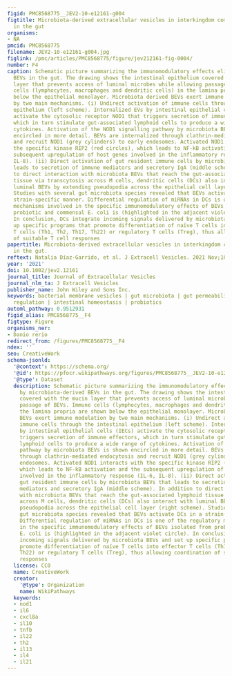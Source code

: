 ```yaml
---
figid: PMC8568775__JEV2-10-e12161-g004
figtitle: Microbiota‐derived extracellular vesicles in interkingdom communication
  in the gut
organisms:
- NA
pmcid: PMC8568775
filename: JEV2-10-e12161-g004.jpg
figlink: /pmc/articles/PMC8568775/figure/jev212161-fig-0004/
number: F4
caption: Schematic picture summarizing the immunomodulatory effects elicited by microbiota‐derived
  BEVs in the gut. The drawing shows the intestinal epithelium covered with the mucin
  layer that prevents access of luminal microbes while allowing passage of BEVs. Immune
  cells (lymphocytes, macrophages and dendritic cells) in the lamina propria are shown
  below the epithelial monolayer. Microbiota derived BEVs exert immune modulation
  by two main mechanisms. (i) Undirect activation of immune cells through the intestinal
  epithelium (left scheme). Internalized EVs by intestinal epithelial cells (IECs)
  activate the cytosolic receptor NOD1 that triggers secretion of immune effectors,
  which in turn stimulate gut‐associated lymphoid cells to produce a wide range of
  cytokines. Activation of the NOD1 signalling pathway by microbiota BEVs is shown
  encircled in more detail. BEVs are internalized through clathrin‐mediated endocytosis
  and recruit NOD1 (grey cylinders) to early endosomes. Activated NOD1 interacts with
  the specific kinase RIP2 (red circles), which leads to NF‐kB activation and the
  subsequent upregulation of host genes involved in the inflammatory response (IL‐6,
  IL‐8). (ii) Direct activation of gut resident immune cells by microbiota BEVs that
  leads to secretion of immune mediators and secretory IgA (middle scheme). In addition
  to direct interaction with microbiota BEVs that reach the gut‐associated lymphoid
  tissue via transcytosis across M cells, dendritic cells (DCs) also interact with
  luminal BEVs by extending pseudopodia across the epithelial cell layer (right scheme).
  Studies with several gut microbiota species revealed that BEVs activate DCs in a
  strain‐specific manner. Differential regulation of miRNAs in DCs is one of the regulatory
  mechanisms involved in the specific immunomodulatory effects of BEVs isolated from
  probiotic and commensal E. coli is (highlighted in the adjacent violet circle).
  In conclusion, DCs integrate incoming signals delivered by microbiota BEVs and set
  up specific programs that promote differentiation of naïve T cells into effector
  T cells (Th1, Th2, Th17, Th22) or regulatory T cells (Treg), thus allowing coordination
  of suitable T cell responses
papertitle: Microbiota‐derived extracellular vesicles in interkingdom communication
  in the gut.
reftext: Natalia Díaz‐Garrido, et al. J Extracell Vesicles. 2021 Nov;10(13):e12161.
year: '2021'
doi: 10.1002/jev2.12161
journal_title: Journal of Extracellular Vesicles
journal_nlm_ta: J Extracell Vesicles
publisher_name: John Wiley and Sons Inc.
keywords: bacterial membrane vesicles | gut microbiota | gut permeability | immune
  regulation | intestinal homeostasis | probiotics
automl_pathway: 0.9512931
figid_alias: PMC8568775__F4
figtype: Figure
organisms_ner:
- Danio rerio
redirect_from: /figures/PMC8568775__F4
ndex: ''
seo: CreativeWork
schema-jsonld:
  '@context': https://schema.org/
  '@id': https://pfocr.wikipathways.org/figures/PMC8568775__JEV2-10-e12161-g004.html
  '@type': Dataset
  description: Schematic picture summarizing the immunomodulatory effects elicited
    by microbiota‐derived BEVs in the gut. The drawing shows the intestinal epithelium
    covered with the mucin layer that prevents access of luminal microbes while allowing
    passage of BEVs. Immune cells (lymphocytes, macrophages and dendritic cells) in
    the lamina propria are shown below the epithelial monolayer. Microbiota derived
    BEVs exert immune modulation by two main mechanisms. (i) Undirect activation of
    immune cells through the intestinal epithelium (left scheme). Internalized EVs
    by intestinal epithelial cells (IECs) activate the cytosolic receptor NOD1 that
    triggers secretion of immune effectors, which in turn stimulate gut‐associated
    lymphoid cells to produce a wide range of cytokines. Activation of the NOD1 signalling
    pathway by microbiota BEVs is shown encircled in more detail. BEVs are internalized
    through clathrin‐mediated endocytosis and recruit NOD1 (grey cylinders) to early
    endosomes. Activated NOD1 interacts with the specific kinase RIP2 (red circles),
    which leads to NF‐kB activation and the subsequent upregulation of host genes
    involved in the inflammatory response (IL‐6, IL‐8). (ii) Direct activation of
    gut resident immune cells by microbiota BEVs that leads to secretion of immune
    mediators and secretory IgA (middle scheme). In addition to direct interaction
    with microbiota BEVs that reach the gut‐associated lymphoid tissue via transcytosis
    across M cells, dendritic cells (DCs) also interact with luminal BEVs by extending
    pseudopodia across the epithelial cell layer (right scheme). Studies with several
    gut microbiota species revealed that BEVs activate DCs in a strain‐specific manner.
    Differential regulation of miRNAs in DCs is one of the regulatory mechanisms involved
    in the specific immunomodulatory effects of BEVs isolated from probiotic and commensal
    E. coli is (highlighted in the adjacent violet circle). In conclusion, DCs integrate
    incoming signals delivered by microbiota BEVs and set up specific programs that
    promote differentiation of naïve T cells into effector T cells (Th1, Th2, Th17,
    Th22) or regulatory T cells (Treg), thus allowing coordination of suitable T cell
    responses
  license: CC0
  name: CreativeWork
  creator:
    '@type': Organization
    name: WikiPathways
  keywords:
  - nod1
  - il6
  - cxcl8a
  - il10
  - tnfb
  - il22
  - th2
  - il13
  - il4
  - il21
---
```

